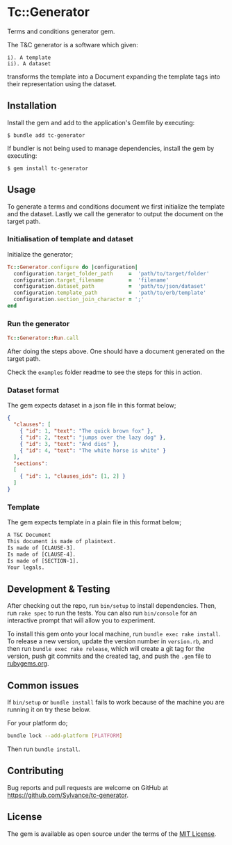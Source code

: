 # Tc::Generator

Terms and conditions generator gem.

The T&C generator is a software which given:

    i). A template
    ii). A dataset

transforms the template into a Document expanding the
template tags into their representation using the dataset.

## Installation

Install the gem and add to the application's Gemfile by executing:

    $ bundle add tc-generator

If bundler is not being used to manage dependencies, install the gem by executing:

    $ gem install tc-generator

## Usage

To generate a terms and conditions document we first initialize the template and the dataset. Lastly we call
the generator to output the document on the target path.

### Initialisation of template and dataset

Initialize the generator;

```ruby
Tc::Generator.configure do |configuration|
  configuration.target_folder_path     =  'path/to/target/folder'
  configuration.target_filename        =  'filename'
  configuration.dataset_path           =  'path/to/json/dataset'
  configuration.template_path          =  'path/to/erb/template'
  configuration.section_join_character = ';'
end
```

### Run the generator

```ruby
Tc::Generator::Run.call
```

After doing the steps above. One should have a document generated on the target path.

Check the `examples` folder readme to see the steps for this in action.

### Dataset format

The gem expects dataset in a json file in this format below;

```json
{
  "clauses": [
    { "id": 1, "text": "The quick brown fox" },
    { "id": 2, "text": "jumps over the lazy dog" },
    { "id": 3, "text": "And dies" },
    { "id": 4, "text": "The white horse is white" }
  ],
  "sections":
  [
    { "id": 1, "clauses_ids": [1, 2] }
  ]
}
```

### Template 

The gem expects template in a plain file in this format below;

```txt
A T&C Document
This document is made of plaintext.
Is made of [CLAUSE-3].
Is made of [CLAUSE-4].
Is made of [SECTION-1].
Your legals.
```

## Development & Testing

After checking out the repo, run `bin/setup` to install dependencies. Then, run `rake spec` to run the tests. You can also run `bin/console` for an interactive prompt that will allow you to experiment.

To install this gem onto your local machine, run `bundle exec rake install`. To release a new version, update the version number in `version.rb`, and then run `bundle exec rake release`, which will create a git tag for the version, push git commits and the created tag, and push the `.gem` file to [rubygems.org](https://rubygems.org).

## Common issues

If `bin/setup` or `bundle install` fails to work because of the machine you are running it on try these below.

For your platform do;

```sh
bundle lock --add-platform [PLATFORM]
```

Then run `bundle install`.

## Contributing

Bug reports and pull requests are welcome on GitHub at https://github.com/Sylvance/tc-generator.

## License

The gem is available as open source under the terms of the [MIT License](https://opensource.org/licenses/MIT).
